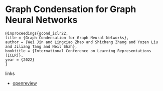# Graph Condensation for Graph Neural Networks

```
@inproceedings{gcond_iclr22,
title = {Graph Condensation for Graph Neural Networks},
author = {Wei Jin and Lingxiao Zhao and Shichang Zhang and Yozen Liu and Jiliang Tang and Neil Shah},
booktitle = {International Conference on Learning Representations (ICLR)},
year = {2022}
}
```

links
- [openreview](https://openreview.net/forum?id=WLEx3Jo4QaB)
